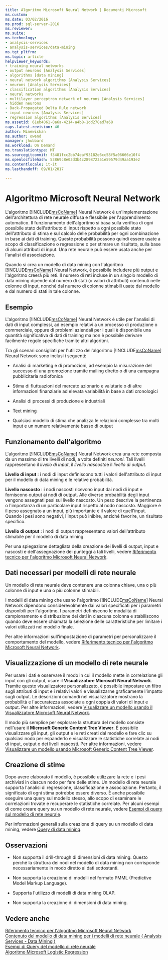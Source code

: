 ```yaml
---
title: Algoritmo Microsoft Neural Network | Documenti Microsoft
ms.custom: 
ms.date: 03/02/2016
ms.prod: sql-server-2016
ms.reviewer: 
ms.suite: 
ms.technology:
- analysis-services
- analysis-services/data-mining
ms.tgt_pltfrm: 
ms.topic: article
helpviewer_keywords:
- training neural networks
- output neurons [Analysis Services]
- algorithms [data mining]
- neural network algorithms [Analysis Services]
- neurons [Analysis Services]
- classification algorithms [Analysis Services]
- neural networks
- multilayer perceptron network of neurons [Analysis Services]
- hidden neurons
- Back-Propagated Delta Rule network
- input neurons [Analysis Services]
- regression algorithms [Analysis Services]
ms.assetid: 61eb4861-8a6a-4214-a4b8-1dd278ad7a68
caps.latest.revision: 46
author: Minewiskan
ms.author: owend
manager: jhubbard
ms.workload: On Demand
ms.translationtype: MT
ms.sourcegitcommit: f3481fcc2bb74eaf93182e6cc58f5a06666e10f4
ms.openlocfilehash: 53869c8e03d3b4c289872351e59579d49aa193e2
ms.contentlocale: it-it
ms.lasthandoff: 09/01/2017

---
```

# <a name="microsoft-neural-network-algorithm"></a>Algoritmo Microsoft Neural Network
  L'algoritmo [!INCLUDE[msCoName](../../includes/msconame-md.md)] Neural Network è un'implementazione dell'architettura di rete neurale diffusa e flessibile per l'apprendimento automatico.  Il funzionamento dell'algoritmo si basa sulla verifica di ogni possibile stato dell'attributo di input rispetto a ogni possibile stato dell'attributo di stima e sul calcolo delle probabilità per ogni combinazione in base ai dati di training. Queste probabilità possono quindi essere usate a scopo di classificazione o regressione o per stimare un risultato, sulla base di alcuni attributi di input. Una rete neurale può essere usata anche per l'analisi di associazione.  
  
 Quando si crea un modello di data mining con l'algoritmo [!INCLUDE[msCoName](../../includes/msconame-md.md)] Neural Network, è possibile includere più output e l'algoritmo creerà più reti. Il numero di reti incluse in un singolo modello di data mining dipende dal numero di stati (o valori di attributi) contenuti nelle colonne di input, nonché dal numero di colonne stimabili usate dal modello e dal numero di stati in tale colonne.  
  
## <a name="example"></a>Esempio  
 L'algoritmo [!INCLUDE[msCoName](../../includes/msconame-md.md)] Neural Network è utile per l'analisi di dati di input complessi, ad esempio relativi a un processo di produzione o commerciale, oppure di problemi aziendali per i quali è disponibile una quantità significativa di dati di training ma non è possibile derivare facilmente regole specifiche tramite altri algoritmi.  
  
 Tra gli scenari consigliati per l'utilizzo dell'algoritmo [!INCLUDE[msCoName](../../includes/msconame-md.md)] Neural Network sono inclusi i seguenti:  
  
-   Analisi di marketing e di promozioni, ad esempio la misurazione del successo di una promozione tramite mailing diretto o di una campagna pubblicitaria radiofonica  
  
-   Stima di fluttuazioni del mercato azionario e valutarie o di altre informazioni finanziarie ad elevata variabilità in base a dati cronologici  
  
-   Analisi di processi di produzione e industriali  
  
-   Text mining  
  
-   Qualsiasi modello di stima che analizza le relazioni complesse tra molti input e un numero relativamente basso di output  
  
## <a name="how-the-algorithm-works"></a>Funzionamento dell'algoritmo  
 L'algoritmo [!INCLUDE[msCoName](../../includes/msconame-md.md)] Neural Network crea una rete composta da un massimo di tre livelli di nodi, a volte definiti *neuroni*. Tali livelli rappresentano il *livello di input*, il *livello nascosto*e il *livello di output*.  
  
 **Livello di input** : i nodi di input definiscono tutti i valori dell'attributo di input per il modello di data mining e le relative probabilità.  
  
 **Livello nascosto** : i nodi nascosti ricevono input dai nodi di input e forniscono output ai nodi di output. Alle diverse probabilità degli input vengono assegnati pesi sul livello nascosto. Un peso descrive la pertinenza o l'importanza di un particolare input rispetto al nodo nascosto. Maggiore è il peso assegnato a un input, più importante è il valore di quell'input. Quando i pesi sono negativi, l'input può inibire, anziché favorire, un risultato specifico.  
  
 **Livello di output** : i nodi di output rappresentano valori dell'attributo stimabile per il modello di data mining.  
  
 Per una spiegazione dettagliata della creazione dei livelli di output, input e nascosti e dell'assegnazione dei punteggi a tali livelli, vedere [Riferimento tecnico per l'algoritmo Microsoft Neural Network](../../analysis-services/data-mining/microsoft-neural-network-algorithm-technical-reference.md).  
  
## <a name="data-required-for-neural-network-models"></a>Dati necessari per modelli di rete neurale  
 Un modello di rete neurale deve contenere una colonna chiave, una o più colonne di input e una o più colonne stimabili.  
  
 I modelli di data mining che usano l'algoritmo [!INCLUDE[msCoName](../../includes/msconame-md.md)] Neural Network dipendono considerevolmente dai valori specificati per i parametri disponibili per l'algoritmo. I parametri definiscono le modalità di campionamento e distribuzione dei dati in ciascuna colonna e stabiliscono quando deve essere chiamata la selezione delle caratteristiche per limitare i valori utilizzati nel modello finale.  
  
 Per altre informazioni sull'impostazione di parametri per personalizzare il comportamento del modello, vedere [Riferimento tecnico per l'algoritmo Microsoft Neural Network](../../analysis-services/data-mining/microsoft-neural-network-algorithm-technical-reference.md).  
  
## <a name="viewing-a-neural-network-model"></a>Visualizzazione di un modello di rete neurale  
 Per usare i dati e osservare il modo in cui il modello mette in correlazione gli input con gli output, usare il **Visualizzatore Microsoft Neural Network**. Tramite questo visualizzatore personalizzato, è possibile impostare un filtro sugli attributi di input e i relativi valori e visualizzarne graficamente l'impatto sugli output. Le descrizioni comandi nel visualizzatore mostrano la probabilità e l'accuratezza associate a ogni coppia di valori di input e output. Per altre informazioni, vedere [Visualizzare un modello usando il Visualizzatore Microsoft Neural Network](../../analysis-services/data-mining/browse-a-model-using-the-microsoft-neural-network-viewer.md).  
  
 Il modo più semplice per esplorare la struttura del modello consiste nell'usare il **Microsoft Generic Content Tree Viewer**. È possibile visualizzare gli input, gli output e le reti creati dal modello e fare clic su qualsiasi nodo per espanderlo e visualizzare le statistiche correlate ai nodi di input, output o dei livelli nascosti. Per altre informazioni, vedere [Visualizzare un modello usando Microsoft Generic Content Tree Viewer](../../analysis-services/data-mining/browse-a-model-using-the-microsoft-generic-content-tree-viewer.md).  
  
## <a name="creating-predictions"></a>Creazione di stime  
 Dopo avere elaborato il modello, è possibile utilizzare la rete e i pesi archiviati in ciascun nodo per fare delle stime. Un modello di rete neurale supporta l'analisi di regressione, classificazione e associazione. Pertanto, il significato di ogni stima potrebbe essere diverso. È anche possibile eseguire una query sul modello stesso, allo scopo di esaminare le correlazioni trovate e recuperare le statistiche correlate. Per alcuni esempi di come creare query su un modello di rete neurale, vedere [Esempi di query sul modello di rete neurale](../../analysis-services/data-mining/neural-network-model-query-examples.md).  
  
 Per informazioni generali sulla creazione di query su un modello di data mining, vedere [Query di data mining](../../analysis-services/data-mining/data-mining-queries.md).  
  
## <a name="remarks"></a>Osservazioni  
  
-   Non supporta il drill-through di dimensioni di data mining. Questo perché la struttura dei nodi nel modello di data mining non corrisponde necessariamente in modo diretto ai dati sottostanti.  
  
-   Non supporta la creazione di modelli nel formato PMML (Predictive Model Markup Language).  
  
-   Supporta l'utilizzo di modelli di data mining OLAP.  
  
-   Non supporta la creazione di dimensioni di data mining.  
  
## <a name="see-also"></a>Vedere anche  
 [Riferimento tecnico per l'algoritmo Microsoft Neural Network](../../analysis-services/data-mining/microsoft-neural-network-algorithm-technical-reference.md)   
 [Contenuto del modello di data mining per i modelli di rete neurale &#40; Analysis Services - Data Mining &#41;](../../analysis-services/data-mining/mining-model-content-for-neural-network-models-analysis-services-data-mining.md)   
 [Esempi di Query del modello di rete neurale](../../analysis-services/data-mining/neural-network-model-query-examples.md)   
 [Algoritmo Microsoft Logistic Regression](../../analysis-services/data-mining/microsoft-logistic-regression-algorithm.md)  
  
  

